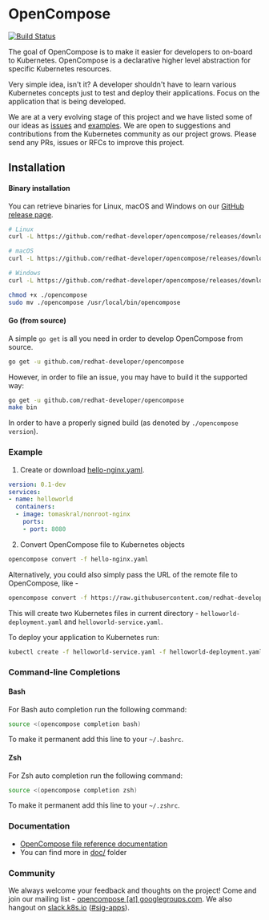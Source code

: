 # OpenCompose

[![Build Status](https://travis-ci.org/redhat-developer/opencompose.svg?branch=master)](https://travis-ci.org/redhat-developer/opencompose)

The goal of OpenCompose is to make it easier for developers to on-board to Kubernetes.
OpenCompose is a declarative higher level abstraction for specific Kubernetes resources.

Very simple idea, isn't it? 
A developer shouldn't have to learn various Kubernetes concepts just to test and deploy their applications.
Focus on the application that is being developed.

We are at a very evolving stage of this project and we have listed some of our ideas as [issues](https://github.com/redhat-developer/opencompose/issues)
and [examples](https://github.com/redhat-developer/opencompose/blob/master/examples/).
We are open to suggestions and contributions from the Kubernetes community as our project grows.
Please send any PRs, issues or RFCs to improve this project.

## Installation

#### Binary installation

You can retrieve binaries for Linux, macOS and Windows on our [GitHub release page](https://github.com/redhat-developer/opencompose/releases).

```sh
# Linux 
curl -L https://github.com/redhat-developer/opencompose/releases/download/v0.1.0/opencompose-linux-amd64 -o opencompose

# macOS
curl -L https://github.com/redhat-developer/opencompose/releases/download/v0.1.0/opencompose-darwin-amd64 -o opencompose

# Windows
curl -L https://github.com/redhat-developer/opencompose/releases/download/v0.1.0/opencompose-windows-amd64.exe -o opencompose.exe

chmod +x ./opencompose
sudo mv ./opencompose /usr/local/bin/opencompose
```

#### Go (from source)

A simple `go get` is all you need in order to develop OpenCompose from source.

```sh
go get -u github.com/redhat-developer/opencompose
```

However, in order to file an issue, you may have to build it the supported way:

```sh
go get -u github.com/redhat-developer/opencompose
make bin
```

In order to have a properly signed build (as denoted by `./opencompose version`).

### Example
1) Create or download [hello-nginx.yaml](https://github.com/redhat-developer/opencompose/blob/master/examples/hello-nginx.yaml).

```yaml
version: 0.1-dev
services:
- name: helloworld
  containers:
  - image: tomaskral/nonroot-nginx
    ports:
    - port: 8080
```

2) Convert OpenCompose file to Kubernetes objects

```sh
opencompose convert -f hello-nginx.yaml
```

Alternatively, you could also simply pass the URL of the remote file to OpenCompose, like -

```sh
opencompose convert -f https://raw.githubusercontent.com/redhat-developer/opencompose/master/examples/hello-nginx.yaml
```

This will create two Kubernetes files in current directory - `helloworld-deployment.yaml` and `helloworld-service.yaml`.

To deploy your application to Kubernetes run:

```sh
kubectl create -f helloworld-service.yaml -f helloworld-deployment.yaml
```


### Command-line Completions
#### Bash
For Bash auto completion run the following command:

```bash
source <(opencompose completion bash)
```

To make it permanent add this line to your `~/.bashrc`.

#### Zsh
For Zsh auto completion run the following command:

```zsh
source <(opencompose completion zsh)
```

To make it permanent add this line to your `~/.zshrc`.

### Documentation
 - [OpenCompose file reference documentation](https://github.com/redhat-developer/opencompose/blob/master/docs/file-reference.md)
 - You can find more in [doc/](https://github.com/redhat-developer/opencompose/tree/master/docs) folder

### Community
We always welcome your feedback and thoughts on the project! Come and join our mailing list - [opencompose [at] googlegroups.com](https://groups.google.com/forum/#!forum/opencompose). We also hangout on [slack.k8s.io](http://slack.k8s.io/) ([#sig-apps](https://kubernetes.slack.com/messages/sig-apps/)).
